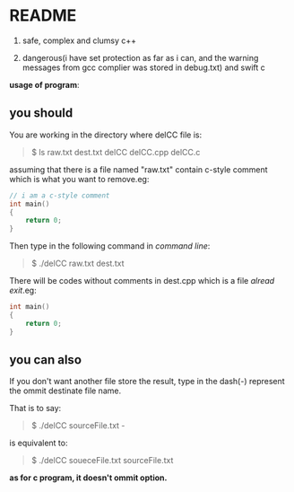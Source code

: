 # README

1. safe, complex and clumsy c++

2. dangerous(i have set protection as far as i can, and the warning messages from gcc complier was stored in debug.txt) and swift c 

**usage of program**:

## you should

You are working in the directory where delCC file is:

>$ ls
> raw.txt  dest.txt  delCC  delCC.cpp delCC.c

assuming that there is a file named "raw.txt" contain c-style comment which is what you want to remove.eg:

```c++
// i am a c-style comment
int main()
{
	return 0;
} 
```

Then type in the following command in *command line*:

>$ ./delCC raw.txt dest.txt

There will be codes without comments in dest.cpp which is a file *alread exit*.eg:

```c++
int main()
{
	return 0;
}
```

## you can also

If you don't want another file store the result, type in the dash(-) represent the ommit destinate file name.

That is to say:

>$ ./delCC sourceFile.txt -

is equivalent to:

>$ ./delCC soueceFile.txt sourceFile.txt


**as for c program, it doesn't ommit option.**